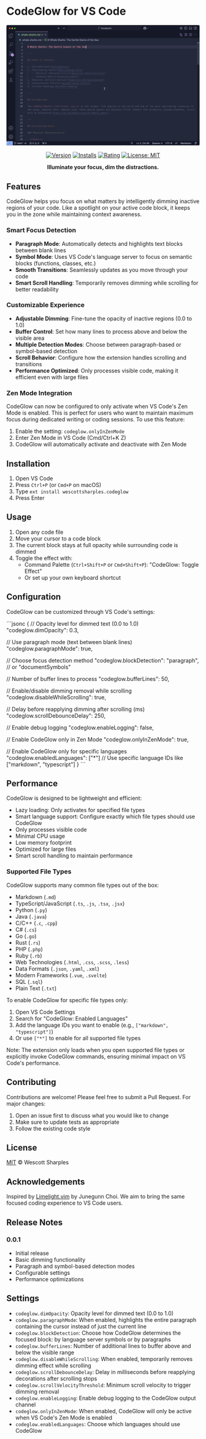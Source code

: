 # CodeGlow for VS Code

<div align="center">

[![CodeGlow Demo](screen.gif)](https://marketplace.visualstudio.com/items?itemName=wescottsharples.codeglow)

[![Version](https://img.shields.io/visual-studio-marketplace/v/wescottsharples.codeglow)](https://marketplace.visualstudio.com/items?itemName=wescottsharples.codeglow)
[![Installs](https://img.shields.io/visual-studio-marketplace/i/wescottsharples.codeglow)](https://marketplace.visualstudio.com/items?itemName=wescottsharples.codeglow)
[![Rating](https://img.shields.io/visual-studio-marketplace/r/wescottsharples.codeglow)](https://marketplace.visualstudio.com/items?itemName=wescottsharples.codeglow)
[![License: MIT](https://img.shields.io/badge/License-MIT-yellow.svg)](https://opensource.org/licenses/MIT)

**Illuminate your focus, dim the distractions.**

</div>

## Features

CodeGlow helps you focus on what matters by intelligently dimming inactive regions of your code. Like a spotlight on your active code block, it keeps you in the zone while maintaining context awareness.

### Smart Focus Detection

- **Paragraph Mode**: Automatically detects and highlights text blocks between blank lines
- **Symbol Mode**: Uses VS Code's language server to focus on semantic blocks (functions, classes, etc.)
- **Smooth Transitions**: Seamlessly updates as you move through your code
- **Smart Scroll Handling**: Temporarily removes dimming while scrolling for better readability

### Customizable Experience

- **Adjustable Dimming**: Fine-tune the opacity of inactive regions (0.0 to 1.0)
- **Buffer Control**: Set how many lines to process above and below the visible area
- **Multiple Detection Modes**: Choose between paragraph-based or symbol-based detection
- **Scroll Behavior**: Configure how the extension handles scrolling and transitions
- **Performance Optimized**: Only processes visible code, making it efficient even with large files

### Zen Mode Integration
CodeGlow can now be configured to only activate when VS Code's Zen Mode is enabled. This is perfect for users who want to maintain maximum focus during dedicated writing or coding sessions. To use this feature:

1. Enable the setting: `codeglow.onlyInZenMode`
2. Enter Zen Mode in VS Code (Cmd/Ctrl+K Z)
3. CodeGlow will automatically activate and deactivate with Zen Mode

## Installation

1. Open VS Code
2. Press `Ctrl+P` (or `Cmd+P` on macOS)
3. Type `ext install wescottsharples.codeglow`
4. Press Enter

## Usage

1. Open any code file
2. Move your cursor to a code block
3. The current block stays at full opacity while surrounding code is dimmed
4. Toggle the effect with:
   - Command Palette (`Ctrl+Shift+P` or `Cmd+Shift+P`): "CodeGlow: Toggle Effect"
   - Or set up your own keyboard shortcut

## Configuration

CodeGlow can be customized through VS Code's settings:

\`\`\`jsonc
{
  // Opacity level for dimmed text (0.0 to 1.0)
  "codeglow.dimOpacity": 0.3,

  // Use paragraph mode (text between blank lines)
  "codeglow.paragraphMode": true,

  // Choose focus detection method
  "codeglow.blockDetection": "paragraph", // or "documentSymbols"

  // Number of buffer lines to process
  "codeglow.bufferLines": 50,

  // Enable/disable dimming removal while scrolling
  "codeglow.disableWhileScrolling": true,

  // Delay before reapplying dimming after scrolling (ms)
  "codeglow.scrollDebounceDelay": 250,

  // Enable debug logging
  "codeglow.enableLogging": false,

  // Enable CodeGlow only in Zen Mode
  "codeglow.onlyInZenMode": true,

  // Enable CodeGlow only for specific languages
  "codeglow.enabledLanguages": ["*"] // Use specific language IDs like ["markdown", "typescript"]
}
\`\`\`

## Performance

CodeGlow is designed to be lightweight and efficient:
- Lazy loading: Only activates for specified file types
- Smart language support: Configure exactly which file types should use CodeGlow
- Only processes visible code
- Minimal CPU usage
- Low memory footprint
- Optimized for large files
- Smart scroll handling to maintain performance

### Supported File Types

CodeGlow supports many common file types out of the box:
- Markdown (`.md`)
- TypeScript/JavaScript (`.ts`, `.js`, `.tsx`, `.jsx`)
- Python (`.py`)
- Java (`.java`)
- C/C++ (`.c`, `.cpp`)
- C# (`.cs`)
- Go (`.go`)
- Rust (`.rs`)
- PHP (`.php`)
- Ruby (`.rb`)
- Web Technologies (`.html`, `.css`, `.scss`, `.less`)
- Data Formats (`.json`, `.yaml`, `.xml`)
- Modern Frameworks (`.vue`, `.svelte`)
- SQL (`.sql`)
- Plain Text (`.txt`)

To enable CodeGlow for specific file types only:
1. Open VS Code Settings
2. Search for "CodeGlow: Enabled Languages"
3. Add the language IDs you want to enable (e.g., `["markdown", "typescript"]`)
4. Or use `["*"]` to enable for all supported file types

Note: The extension only loads when you open supported file types or explicitly invoke CodeGlow commands, ensuring minimal impact on VS Code's performance.

## Contributing

Contributions are welcome! Please feel free to submit a Pull Request. For major changes:
1. Open an issue first to discuss what you would like to change
2. Make sure to update tests as appropriate
3. Follow the existing code style

## License

[MIT](LICENSE) © Wescott Sharples

## Acknowledgements

Inspired by [Limelight.vim](https://github.com/junegunn/limelight.vim) by Junegunn Choi. We aim to bring the same focused coding experience to VS Code users.

## Release Notes

### 0.0.1

- Initial release
- Basic dimming functionality
- Paragraph and symbol-based detection modes
- Configurable settings
- Performance optimizations

## Settings

* `codeglow.dimOpacity`: Opacity level for dimmed text (0.0 to 1.0)
* `codeglow.paragraphMode`: When enabled, highlights the entire paragraph containing the cursor instead of just the current line
* `codeglow.blockDetection`: Choose how CodeGlow determines the focused block: by language server symbols or by paragraphs
* `codeglow.bufferLines`: Number of additional lines to buffer above and below the visible range
* `codeglow.disableWhileScrolling`: When enabled, temporarily removes dimming effect while scrolling
* `codeglow.scrollDebounceDelay`: Delay in milliseconds before reapplying decorations after scrolling stops
* `codeglow.scrollVelocityThreshold`: Minimum scroll velocity to trigger dimming removal
* `codeglow.enableLogging`: Enable debug logging to the CodeGlow output channel
* `codeglow.onlyInZenMode`: When enabled, CodeGlow will only be active when VS Code's Zen Mode is enabled
* `codeglow.enabledLanguages`: Choose which languages should use CodeGlow
